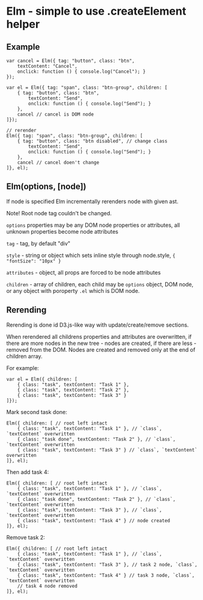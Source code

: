 # Elm - simple to use .createElement helper

## Example

	var cancel = Elm({ tag: "button", class: "btn",
		textContent: "Cancel",
		onclick: function () { console.log("Cancel"); }
	});

	var el = Elm({ tag: "span", class: "btn-group", children: [
		{ tag: "button", class: "btn",
			textContent: "Send",
			onclick: function () { console.log("Send"); }
		},
		cancel // cancel is DOM node
	]});

	// rerender
	Elm({ tag: "span", class: "btn-group", children: [
		{ tag: "button", class: "btn disabled", // change class
			textContent: "Send",
			onclick: function () { console.log("Send"); }
		},
		cancel // cancel doen't change
	]}, el);

## Elm(options, [node])

If node is specified Elm incrementally rerenders node with given ast.

Note! Root node tag couldn't be changed.

`options` properties may be any DOM node properties or attributes, all unknown properties become node attributes

`tag` - tag, by default "div"

`style` - string or object which sets inline style through node.style, `{ "fontSize": "10px" }`

`attributes` - object, all props are forced to be node attributes

`children` - array of children, each child may be `options` object, DOM node, or any object with poroperty `.el` which is DOM node.

## Rerending

Rerending is done id D3.js-like way with update/create/remove sections.

When rerendered all childrens properties and attributes are overwritten, if there are more nodes in the new tree - nodes are created, if there are less - removed from the DOM. Nodes are created and removed only at the end of children array.

For example:

	var el = Elm({ children: [
		{ class: "task", textContent: "Task 1" },
		{ class: "task", textContent: "Task 2" },
		{ class: "task", textContent: "Task 3" }
	]});

Mark second task done:

	Elm({ children: [ // root left intact
		{ class: "task", textContent: "Task 1" }, // `class`, `textContent` overwritten
		{ class: "task done", textContent: "Task 2" }, // `class`, `textContent` overwritten
		{ class: "task", textContent: "Task 3" } // `class`, `textContent` overwritten
	]}, el);

Then add task 4:

	Elm({ children: [ // root left intact
		{ class: "task", textContent: "Task 1" }, // `class`, `textContent` overwritten
		{ class: "task done", textContent: "Task 2" }, // `class`, `textContent` overwritten
		{ class: "task", textContent: "Task 3" }, // `class`, `textContent` overwritten
		{ class: "task", textContent: "Task 4" } // node created
	]}, el);

Remove task 2:

	Elm({ children: [ // root left intact
		{ class: "task", textContent: "Task 1" }, // `class`, `textContent` overwritten
		{ class: "task", textContent: "Task 3" }, // task 2 node, `class`, `textContent` overwritten
		{ class: "task", textContent: "Task 4" } // task 3 node, `class`, `textContent` overwritten
		// task 4 node removed
	]}, el);

